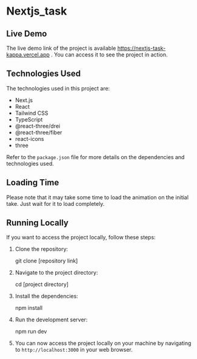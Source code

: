 # Nextjs_task

## Live Demo

The live demo link of the project is available https://nextjs-task-kappa.vercel.app . You can access it to see the project in action.

## Technologies Used

The technologies used in this project are:

- Next.js
- React
- Tailwind CSS
- TypeScript
- @react-three/drei
- @react-three/fiber
- react-icons
- three

Refer to the `package.json` file for more details on the dependencies and technologies used.

## Loading Time

Please note that it may take some time to load the animation on the initial take. Just wait for it to load completely.

## Running Locally

If you want to access the project locally, follow these steps:

1. Clone the repository:

    git clone [repository link]


2. Navigate to the project directory:

    cd [project directory]


3. Install the dependencies:

    npm install


4. Run the development server:

    npm run dev

5. You can now access the project locally on your machine by navigating to `http://localhost:3000` in your web browser.


